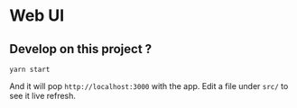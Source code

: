 # Web UI

## Develop on this project ?

```
yarn start
```

And it will pop `http://localhost:3000` with the app. Edit a file under `src/` to see it live refresh.
